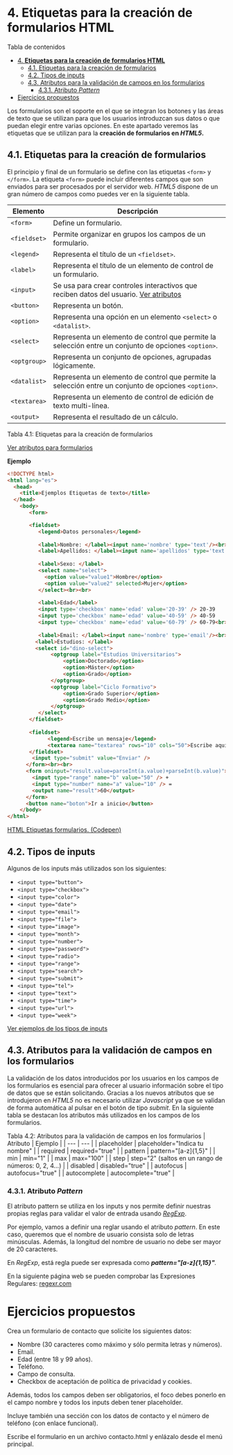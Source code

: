 # 4. **Etiquetas para la creación de formularios HTML**


Tabla de contenidos

- [4. **Etiquetas para la creación de formularios HTML**](#4-etiquetas-para-la-creación-de-formularios-html)
  - [4.1. Etiquetas para la creación de formularios](#41-etiquetas-para-la-creación-de-formularios)
  - [4.2. Tipos de inputs](#42-tipos-de-inputs)
  - [4.3. Atributos para la validación de campos en los formularios](#43-atributos-para-la-validación-de-campos-en-los-formularios)
    - [4.3.1. Atributo *Pattern*](#431-atributo-pattern)
- [Ejercicios propuestos](#ejercicios-propuestos)

Los formularios son el soporte en el que se integran los botones y las áreas de texto que se utilizan para que los usuarios introduzcan sus datos o que puedan elegir entre varias opciones. En este apartado veremos las etiquetas que se utilizan para la **creación de formularios en *HTML5*.**

## 4.1. Etiquetas para la creación de formularios

El principio y final de un formulario se define con las etiquetas `<form>` y `</form>`. La etiqueta `<form>` puede incluir diferentes campos que son enviados para ser procesados por el servidor web. *HTML5* dispone de un gran número de campos como puedes ver en la siguiente tabla.


| Elemento | Descripción |
| --- | --- |
| `<form>` | Define un formulario. |
| `<fieldset>` | Permite organizar en grupos los campos de un formulario. |
| `<legend>` | Representa el título de un `<fieldset>`. |
| `<label>` | Representa el título de un elemento de control de un formulario. |
| `<input>` | Se usa para crear controles interactivos que reciben datos del usuario. [Ver atributos](https://developer.mozilla.org/es/docs/Web/HTML/Elemento/input) |
| `<button>` | Representa un botón. |
| `<option>` | Representa una opción en un elemento `<select>` o `<datalist>`. |
| `<select>` | Representa un elemento de control que permite la selección entre un conjunto de opciones `<option>`. |
| `<optgroup>` | Representa un conjunto de opciones, agrupadas lógicamente. |
| `<datalist>` | Representa un elemento de control que permite la selección entre un conjunto de opciones `<option>`. |
| `<textarea>` | Representa un elemento de control de edición de texto multi-línea. |
| `<output>` | Representa el resultado de un cálculo. |
Tabla 4.1: Etiquetas para la creación de formularios

[Ver atributos para formularios](https://developer.mozilla.org/es/docs/Web/HTML/Elemento/form)

**Ejemplo**

```html
<!DOCTYPE html>
<html lang="es">  
  <head>    
    <title>Ejemplos Etiquetas de texto</title>      
  </head>  
    <body>  
       <form>

       <fieldset>
          <legend>Datos personales</legend>
        
          <label>Nombre: </label><input name='nombre' type='text'/><br>
          <label>Apellidos: </label><input name='apellidos' type='text'/><br><br>
         
          <label>Sexo: </label>
          <select name="select">
            <option value="value1">Hombre</option> 
            <option value="value2" selected>Mujer</option>
          </select><br><br>
         
          <label>Edad</label>
          <input type='checkbox' name='edad' value='20-39' /> 20-39
          <input type='checkbox' name='edad' value='40-59' /> 40-59
          <input type='checkbox' name='edad' value='60-79' /> 60-79<br><br>
         
          <label>Email: </label><input name='nombre' type='email'/><br><br>
         <label>Estudios: </label>
         <select id="dino-select">
              <optgroup label="Estudios Universitarios">
                  <option>Doctorado</option>
                  <option>Máster</option>
                  <option>Grado</option>
              </optgroup>
              <optgroup label="Ciclo Formativo">
                  <option>Grado Superior</option>
                  <option>Grado Medio</option>
              </optgroup>
          </select>
       </fieldset>
         
       <fieldset>
             <legend>Escribe un mensaje</legend>
             <textarea name="textarea" rows="10" cols="50">Escribe aquí tu mensaje</textarea>
       </fieldset>  
        <input type="submit" value="Enviar" />
      </form><br><br>
      <form oninput="result.value=parseInt(a.value)+parseInt(b.value)">
        <input type="range" name="b" value="50" /> +
        <input type="number" name="a" value="10" /> =
        <output name="result">60</output>
      </form>
      <button name="boton">Ir a inicio</button>
    </body>  
</html>
```
[HTML Etiquetas formularios. (Codepen)](https://codepen.io/sergio-rey-personal/pen/MWKjZEd)

4.2. Tipos de inputs
--------------------

Algunos de los inputs más utilizados son los siguientes:

-   `<input type="button">`
-   `<input type="checkbox">`
-   `<input type="color">`
-   `<input type="date">`
-   `<input type="email">`
-   `<input type="file">`
-   `<input type="image">`
-   `<input type="month">`
-   `<input type="number">`
-   `<input type="password">`
-   `<input type="radio">`
-   `<input type="range">`
-   `<input type="search">`
-   `<input type="submit">`
-   `<input type="tel">`
-   `<input type="text">`
-   `<input type="time">`
-   `<input type="url">`
-   `<input type="week">`

[Ver ejemplos de los tipos de inputs](https://www.w3schools.com/html/html_form_input_types.asp)

4.3. Atributos para la validación de campos en los formularios
--------------------------------------------------------------

La validación de los datos introducidos por los usuarios en los campos de los formularios es esencial para ofrecer al usuario información sobre el tipo de datos que se están solicitando. Gracias a los nuevos atributos que se introdujeron en *HTML5* no es necesario utilizar *Javascript* ya que se validan de forma automática al pulsar en el botón de tipo *submit*. En la siguiente tabla se destacan los atributos más utilizados en los campos de los formularios.

Tabla 4.2: Atributos para la validación de campos en los formularios
| Atributo | Ejemplo |
| --- | --- |
| placeholder | placeholder="Indica tu nombre" |
| required | required="true" |
| pattern | pattern="[a-z]{1,5}" |
| min | min="1" |
| max | max="100" |
| step | step="2" (saltos en un rango de números: 0, 2, 4...) |
| disabled | disabled="true" |
| autofocus | autofocus="true" |
| autocomplete | autocomplete="true" |

### 4.3.1. Atributo *Pattern*

El atributo pattern se utiliza en los inputs y nos permite definir nuestras propias reglas para validar el valor de entrada usando [*RegExp*](https://www.w3schools.com/jsref/jsref_obj_regexp.asp).

Por ejemplo, vamos a definir una reglar usando el atributo *pattern*. En este caso, queremos que el nombre de usuario consista solo de letras minúsculas. Además, la longitud del nombre de usuario no debe ser mayor de 20 caracteres.

En *RegExp*, está regla puede ser expresada como ***pattern="[a-z]{1,15}"**.*

En la siguiente página web se pueden comprobar las Expresiones Regulares: [regexr.com](https://regexr.com/)

# Ejercicios propuestos

Crea un formulario de contacto que solicite los siguientes datos:

-   Nombre (30 caracteres como máximo y sólo permita letras y números).
-   Email.
-   Edad (entre 18 y 99 años).
-   Teléfono.
-   Campo de consulta.
-   Checkbox de aceptación de política de privacidad y cookies.

Además, todos los campos deben ser obligatorios, el foco debes ponerlo en el campo nombre y todos los inputs deben tener placeholder.

Incluye también una sección con los datos de contacto y el número de teléfono (con enlace funcional).

Escribe el formulario en un archivo contacto.html y enlázalo desde el menú principal.